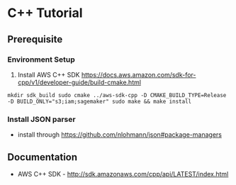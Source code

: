 
# C++ Tutorial

## Prerequisite

### Environment Setup

1. Install AWS C++ SDK https://docs.aws.amazon.com/sdk-for-cpp/v1/developer-guide/build-cmake.html

`
mkdir sdk_build
sudo cmake ../aws-sdk-cpp -D CMAKE_BUILD_TYPE=Release -D BUILD_ONLY="s3;iam;sagemaker"
sudo make && make install
`

### Install JSON parser

* install through https://github.com/nlohmann/json#package-managers

## Documentation

* AWS C++ SDK - http://sdk.amazonaws.com/cpp/api/LATEST/index.html